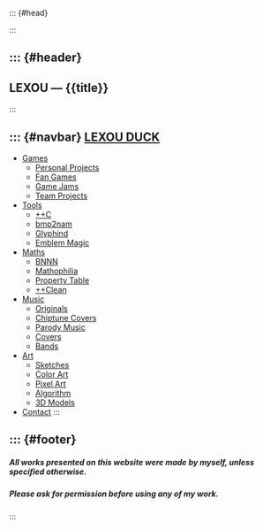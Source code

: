 <!-- This file holds HTML templates, for easy reuse across different pages -->



::: {#head}
<!-- website info -->
<title>{{title}}</title>
<meta name="description" content="{{description}}">
:::



::: {#header}
-----
LEXOU — {{title}}
-----
:::



::: {#navbar}
[LEXOU DUCK](/pages/index.html)
----------
- [Games](                 /pages/games/index.html)
	- [Personal Projects]( /pages/games/personal/index.html)
	- [Fan Games](         /pages/games/fangames/index.html)
	- [Game Jams](         /pages/games/gamejams/index.html)
	- [Team Projects](     /pages/games/teamprojects/index.html)
- [Tools](                 /pages/tools/index.html)
	- [++C](               /pages/tools/ccc/index.html)
	- [bmp2nam](           /pages/tools/bmp2nam/index.html)
	- [Glyphind](          /pages/tools/glyphind/index.html)
	- [Emblem Magic](      /pages/tools/emblem_magic/index.html)
- [Maths](                 /pages/maths/index.html)
	- [BNNN](              /pages/maths/bnnn/index.html)
	- [Mathophilia](       /pages/maths/mathophilia/index.html)
	- [Property Table](    /pages/maths/property_table/index.html)
	- [++Clean](           /pages/maths/ccclean/index.html)
- [Music](                 /pages/music/index.html)
	- [Originals](         /pages/music/originals/index.html)
	- [Chiptune Covers](   /pages/music/chiptunes/index.html)
	- [Parody Music](      /pages/music/parodies/index.html)
	- [Covers](            /pages/music/covers/index.html)
	- [Bands](             /pages/music/bands/index.html)
- [Art](                   /pages/art/index.html)
	- [Sketches](          /pages/art/sketches/index.html)
	- [Color Art](         /pages/art/colorart/index.html)
	- [Pixel Art](         /pages/art/pixelart/index.html)
	- [Algorithm](         /pages/art/algorithm/index.html)
	- [3D Models](         /pages/art/models/index.html)
- [Contact](               /pages/contact.html)
:::



::: {#footer}
-----
##### All works presented on this website were made by myself, unless specified otherwise.
##### Please ask for permission before using any of my work.
:::

